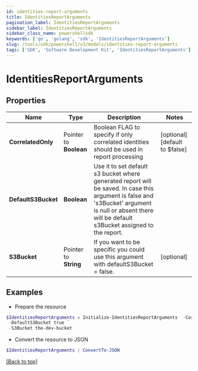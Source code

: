 ```yaml
---
id: identities-report-arguments
title: IdentitiesReportArguments
pagination_label: IdentitiesReportArguments
sidebar_label: IdentitiesReportArguments
sidebar_class_name: powershellsdk
keywords: ['go', 'golang', 'sdk', 'IdentitiesReportArguments'] 
slug: /tools/sdk/powershell/v3/models/identities-report-arguments
tags: ['SDK', 'Software Development Kit', 'IdentitiesReportArguments']
---
```



# IdentitiesReportArguments

## Properties

Name | Type | Description | Notes
------------ | ------------- | ------------- | -------------
**CorrelatedOnly** |  Pointer to **Boolean** | Boolean FLAG to specify if only correlated identities should be used in report processing | [optional] [default to $false]
**DefaultS3Bucket** |  **Boolean** | Use it to set default s3 bucket where generated report will be saved.  In case this argument is false and &#39;s3Bucket&#39; argument is null or absent there will be default s3Bucket assigned to the report. | 
**S3Bucket** |  Pointer to **String** | If you want to be specific you could use this argument with defaultS3Bucket &#x3D; false. | [optional] 

## Examples

- Prepare the resource
```powershell
$IdentitiesReportArguments = Initialize-IdentitiesReportArguments  -CorrelatedOnly true `
 -DefaultS3Bucket true `
 -S3Bucket the-dev-bucket
```

- Convert the resource to JSON
```powershell
$IdentitiesReportArguments | ConvertTo-JSON
```


[[Back to top]](#) 

